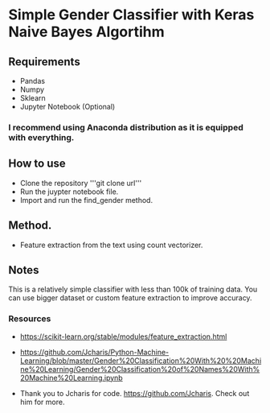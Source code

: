 # Simple Gender Classifier with Keras Naive Bayes Algortihm

## Requirements
- Pandas
- Numpy
- Sklearn
- Jupyter Notebook (Optional)
### I recommend using Anaconda distribution as it is equipped with everything.

## How to use
- Clone the repository
'''git clone url'''
- Run the juypter notebook file.
- Import and run the find_gender method.

## Method.
- Feature extraction from the text using count vectorizer.

## Notes
This is a relatively simple classifier with less than 100k of training data.
You can use bigger dataset or custom feature extraction to improve accuracy.

### Resources
- https://scikit-learn.org/stable/modules/feature_extraction.html
- https://github.com/Jcharis/Python-Machine-Learning/blob/master/Gender%20Classification%20With%20%20Machine%20Learning/Gender%20Classification%20of%20Names%20With%20Machine%20Learning.ipynb 

- Thank you to Jcharis for code. https://github.com/Jcharis. Check out him for more. 
